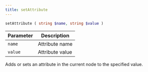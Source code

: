 ```yaml
---
title: setAttribute
---
```


```php
setAttribute ( string $name, string $value )
```

| Parameter | Description
| --------- | -----------
| `name`    | Attribute name
| `value`   | Attribute value

Adds or sets an attribute in the current node to the specified value.